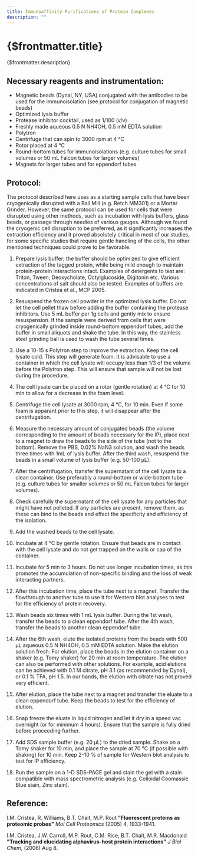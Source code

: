```yaml
---
title: Immunoaffinity Purifications of Protein Complexes
description: ""
---
```


# {$frontmatter.title}

{$frontmatter.description}

## Necessary reagents and instrumentation:

- Magnetic beads (Dynal, NY, USA) conjugated with the antibodies to be used for the immunoisolation (see protocol for conjugation of magnetic beads)
- Optimized lysis buffer
- Protease inhibitor cocktail, used as 1/100 (v/v)
- Freshly made aqueous 0.5 N NH4OH, 0.5 mM EDTA solution
- Polytron
- Centrifuge that can spin to 3000 rpm at 4 °C
- Rotor placed at 4 °C
- Round-bottom tubes for immunoisolations (e.g. culture tubes for small volumes or 50 mL Falcon tubes for larger volumes)
- Magnets for larger tubes and for eppendorf tubes

## Protocol:

The protocol described here uses as a starting sample cells that have been cryogenically disrupted with a Ball Mill (e.g. Retch MM301) or a Mortar Grinder. However, the same protocol can be used for cells that were disrupted using other methods, such as incubation with lysis buffers, glass beads, or passage through needles of various gauges. Although we found the cryogenic cell disruption to be preferred, as it significantly increases the extraction efficiency and it proved absolutely critical in most of our studies, for some specific studies that require gentle handling of the cells, the other mentioned techniques could prove to be favorable.

1. Prepare lysis buffer; the buffer should be optimized to give efficient extraction of the tagged protein, while being mild enough to maintain protein-protein interactions intact. Examples of detergents to test are: Triton, Tween, Deoxycholate, Octylglucoside, Digitonin etc. Various concentrations of salt should also be tested. Examples of buffers are indicated in Cristea et al., MCP 2005.

2. Resuspend the frozen cell powder in the optimized lysis buffer. Do not let the cell pellet thaw before adding the buffer containing the protease inhibitors. Use 5 mL buffer per 1g cells and gently mix to ensure resuspension. If the sample were derived from cells that were cryogenically grinded inside round-bottom eppendorf tubes, add the buffer in small aliquots and shake the tube. In this way, the stainless steel grinding ball is used to wash the tube several times.

3. Use a 10-15 s Polytron step to improve the extraction. Keep the cell lysate cold. This step will generate foam. It is advisable to use a container in which the cell lysate will occupy less than 1/3 of the volume before the Polytron step. This will ensure that sample will not be lost during the procedure.

4. The cell lysate can be placed on a rotor (gentle rotation) at 4 °C for 10 min to allow for a decrease in the foam level.

5. Centrifuge the cell lysate at 3000 rpm, 4 °C, for 10 min. Even if some foam is apparant prior to this step, it will disappear after the centrifugation.

6. Measure the necessary amount of conjugated beads (the volume corresponding to the amount of beads necessary for the IP), place next to a magnet to draw the beads to the side of the tube (not to the bottom). Remove the PBS, 0.02% NaN3 solution, and wash the beads three times with 1mL of lysis buffer. After the third wash, resuspend the beads in a small volume of lysis buffer (e.g. 50-100 µL).

7. After the centrifugation, transfer the supernatant of the cell lysate to a clean container. Use preferably a round-bottom or wide-bottom tube (e.g. culture tubes for smaller volumes or 50 mL Falcon tubes for larger volumes).

8. Check carefully the supernatant of the cell lysate for any particles that might have not pelleted. If any particles are present, remove them, as these can bind to the beads and effect the specificity and efficiency of the isolation.

9. Add the washed beads to the cell lysate.

10. Incubate at 4 °C by gentle rotation. Ensure that beads are in contact with the cell lysate and do not get trapped on the walls or cap of the container.

11. Incubate for 5 min to 3 hours. Do not use longer incubation times, as this promotes the accumulation of non-specific binding and the loss of weak interacting partners.

12. After this incubation time, place the tube next to a magnet. Transfer the flowthrough to another tube to use it for Western blot analyses to test for the efficiency of protein recovery.

13. Wash beads six times with 1 mL lysis buffer. During the 1st wash, transfer the beads to a clean eppendorf tube. After the 4th wash, transfer the beads to another clean eppendorf tube.

14. After the 6th wash, elute the isolated proteins from the beads with 500 µL aqueous 0.5 N NH4OH, 0.5 mM EDTA solution. Make the elution solution fresh. For elution, place the beads in the elution container on a shaker (e.g. Tomy shaker) for 20 min at room temperature. The elution can also be performed with other solutions. For example, acid elutions can be achieved with 0.1 M citrate, pH 3.1 (as recommended by Dynal), or 0.1 % TFA, pH 1.5. In our hands, the elution with citrate has not proved very efficient.

15. After elution, place the tube next to a magnet and transfer the eluate to a clean eppendorf tube. Keep the beads to test for the efficiency of elution.

16. Snap freeze the eluate in liquid nitrogen and let it dry in a speed vac overnight (or for minimum 4 hours). Ensure that the sample is fully dried before proceeding further.

17. Add SDS sample buffer (e.g. 20 µL) to the dried sample. Shake on a Tomy shaker for 10 min, and place the sample at 70 °C (if possible with shaking) for 10 min. Keep 2-10 % of sample for Western blot analysis to test for IP efficiency.

18. Run the sample on a 1-D SDS-PAGE gel and stain the gel with a stain compatible with mass spectrometric analysis (e.g. Colloidal Coomassie Blue stain, Zinc stain).

## Reference:

I.M. Cristea, R. Williams, B.T. Chait, M.P. Rout **"Fluorescent proteins as proteomic probes"** _Mol Cell Proteomics_ (2005) 4, 1933-1941.

I.M. Cristea, J.W. Carroll, M.P. Rout, C.M. Rice, B.T. Chait, M.R. Macdonald **"Tracking and elucidating alphavirus-host protein interactions"** _J Biol Chem_, (2006) Aug 8.
